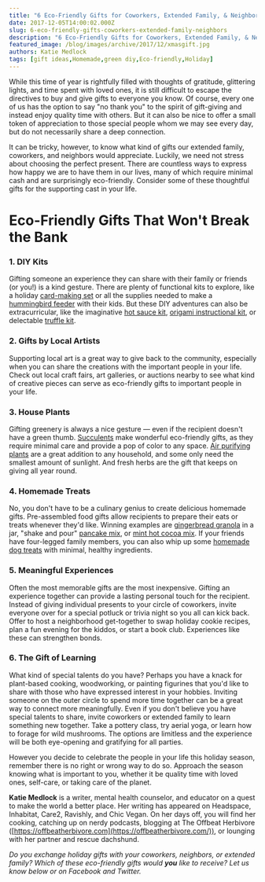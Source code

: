 ```yaml
---
title: "6 Eco-Friendly Gifts for Coworkers, Extended Family, & Neighbors"
date: 2017-12-05T14:00:02.000Z
slug: 6-eco-friendly-gifts-coworkers-extended-family-neighbors
description: "6 Eco-Friendly Gifts for Coworkers, Extended Family, & Neighbors"
featured_image: /blog/images/archive/2017/12/xmasgift.jpg
authors: Katie Medlock
tags: [gift ideas,Homemade,green diy,Eco-friendly,Holiday]
---
```


While this time of year is rightfully filled with thoughts of gratitude, glittering lights, and time spent with loved ones, it is still difficult to escape the directives to buy and give gifts to everyone you know. Of course, every one of us has the option to say "no thank you" to the spirit of gift-giving and instead enjoy quality time with others. But it can also be nice to offer a small token of appreciation to those special people whom we may see every day, but do not necessarily share a deep connection.

It can be tricky, however, to know what kind of gifts our extended family, coworkers, and neighbors would appreciate. Luckily, we need not stress about choosing the perfect present. There are countless ways to express how happy we are to have them in our lives, many of which require minimal cash and are surprisingly eco-friendly. Consider some of these thoughtful gifts for the supporting cast in your life.

# Eco-Friendly Gifts That Won't Break the Bank

### 1\. DIY Kits

Gifting someone an experience they can share with their family or friends (or you!) is a kind gesture. There are plenty of functional kits to explore, like a holiday [card-making set](https://www.etsy.com/market/card%5Fmaking%5Fkit) or all the supplies needed to make a [hummingbird feeder](https://www.nature-watch.com/hummingbird-feeder-activity-kit-p-1070.html) with their kids. But these DIY adventures can also be extracurricular, like the imaginative [hot sauce kit](https://www.uncommongoods.com/product/make-your-own-hot-sauce-kit), [origami instructional kit](https://www.amazon.com/gp/product/B00BDOI95K/ref=as%5Fli%5Fqf%5Fsp%5Fasin%5Fil%5Ftl?ie=UTF8&tag=popularscience-20&camp=1789&creative=9325&linkCode=as2&creativeASIN=B00BDOI95K&linkId=a07675a3013bb570f63dee708bf7bca7), or delectable [truffle kit](https://www.uncommongoods.com/product/make-your-own-chocolate-truffles-kit).

### 2\. Gifts by Local Artists

Supporting local art is a great way to give back to the community, especially when you can share the creations with the important people in your life. Check out local craft fairs, art galleries, or auctions nearby to see what kind of creative pieces can serve as eco-friendly gifts to important people in your life.

### 3\. House Plants

Gifting greenery is always a nice gesture — even if the recipient doesn't have a green thumb. [Succulents](https://www.homedepot.com/p/9-cm-Assorted-Desert-Rose-Echeveria-Succulent-Plant-3-Pack-0881005/202363178?AID=11210757&PID=8059252&SID=74968X1547195X97142bcf227d8efcd874b4c6ebc2befd&cm%5Fmmc=CJ-%5F-8059252-%5F-11210757&cj=true) make wonderful eco-friendly gifts, as they require minimal care and provide a pop of color to any space. [Air purifying plants](https://greatist.com/connect/houseplants-that-clean-air) are a great addition to any household, and some only need the smallest amount of sunlight. And fresh herbs are the gift that keeps on giving all year round.

### 4\. Homemade Treats

No, you don't have to be a culinary genius to create delicious homemade gifts. Pre-assembled food gifts allow recipients to prepare their eats or treats whenever they'd like. Winning examples are [gingerbread granola](https://www.fivehearthome.com/gingerbread-granola/) in a jar, "shake and pour" [pancake mix](https://www.skiptomylou.org/shake-and-pour-pancakes/), or [mint hot cocoa mix](https://www.tasteofhome.com/recipes/mint-cocoa-mix). If your friends have four-legged family members, you can also whip up some [homemade dog treats](https://www.puppyleaks.com/simple-dog-treat-recipes/) with minimal, healthy ingredients.

### 5\. Meaningful Experiences

Often the most memorable gifts are the most inexpensive. Gifting an experience together can provide a lasting personal touch for the recipient. Instead of giving individual presents to your circle of coworkers, invite everyone over for a special potluck or trivia night so you all can kick back. Offer to host a neighborhood get-together to swap holiday cookie recipes, plan a fun evening for the kiddos, or start a book club. Experiences like these can strengthen bonds.

### 6\. The Gift of Learning

What kind of special talents do you have? Perhaps you have a knack for plant-based cooking, woodworking, or painting figurines that you'd like to share with those who have expressed interest in your hobbies. Inviting someone on the outer circle to spend more time together can be a great way to connect more meaningfully. Even if you don't believe you have special talents to share, invite coworkers or extended family to learn something new together. Take a pottery class, try aerial yoga, or learn how to forage for wild mushrooms. The options are limitless and the experience will be both eye-opening and gratifying for all parties.

However you decide to celebrate the people in your life this holiday season, remember there is no right or wrong way to do so. Approach the season knowing what is important to you, whether it be quality time with loved ones, self-care, or taking care of the planet.

**Katie Medlock** is a writer, mental health counselor, and educator on a quest to make the world a better place. Her writing has appeared on Headspace, Inhabitat, Care2, Ravishly, and Chic Vegan. On her days off, you will find her cooking, catching up on nerdy podcasts, blogging at The Offbeat Herbivore ([https://offbeatherbivore.com](https://offbeatherbivore.com/)), or lounging with her partner and rescue dachshund.

_Do you exchange holiday gifts with your coworkers, neighbors, or extended family? Which of these eco-friendly gifts would **you** like to receive? Let us know below or on Facebook and Twitter._